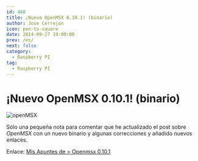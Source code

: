 ```yaml
---
id: 460
title: ¡Nuevo OpenMSX 0.10.1! (binario)
author: Jose Cerrejon
icon: pen-to-square
date: 2014-09-27 19:00:00
prev: /es/
next: false
category:
  - Raspberry PI
tag:
  - Raspberry PI
---
```


# ¡Nuevo OpenMSX 0.10.1! (binario)

![openMSX](/images/2014/03/svi-728.jpg)

Sólo una pequeña nota para comentar que he actualizado el post sobre *OpenMSX* con un nuevo binario y algunas correcciones y añadido nuevos enlaces.

Enlace: [Mis Apuntes de > Openmsx 0.10.1](/post.php?id=382)